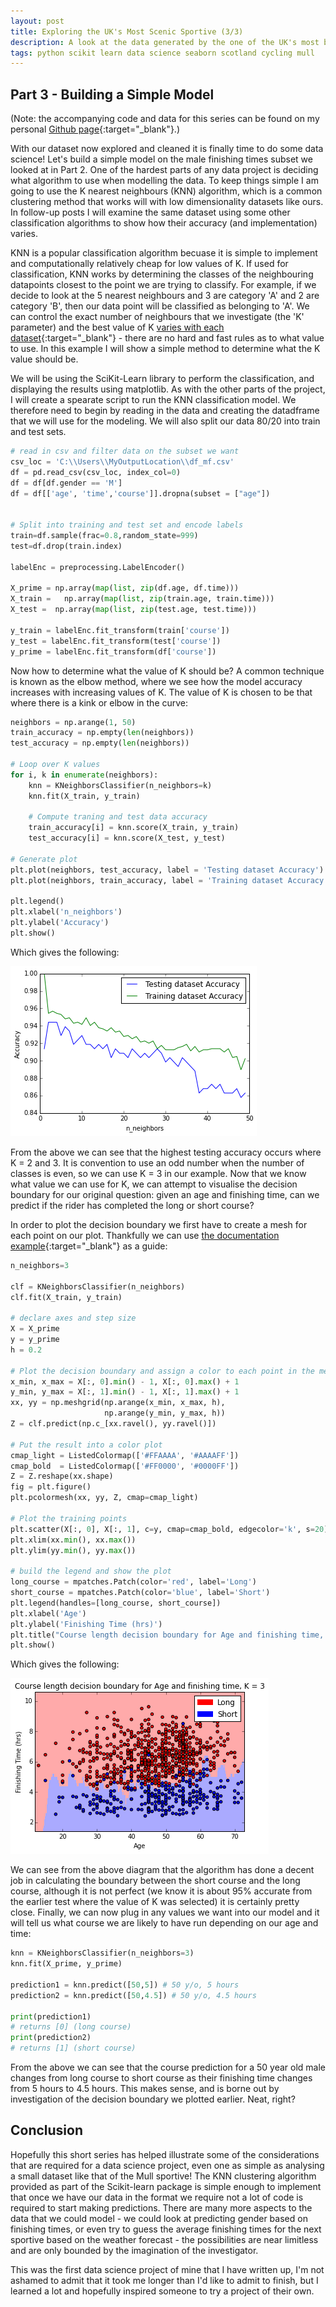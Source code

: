 ```yaml
---
layout: post
title: Exploring the UK's Most Scenic Sportive (3/3)
description: A look at the data generated by the one of the UK's most beautiful cycle events
tags: python scikit learn data science seaborn scotland cycling mull
---
```




## Part 3 - Building a Simple Model

(Note: the accompanying code and data for this series can be found on my personal [Github page](https://github.com/fddata/MullCycle){:target="_blank"}.)

With our dataset now explored and cleaned it is finally time to do some data science!  Let's build a simple model on the male finishing times subset we looked at in Part 2.
One of the hardest parts of any data project is deciding what algorithm to use when modelling the data. 
To keep things simple I am going to use the K nearest neighbours (KNN) algorithm, which is a common clustering method that works will with low dimensionality datasets like ours.
In follow-up posts I will examine the same dataset using some other classification algorithms to show how their accuracy (and implementation) varies.

KNN is a popular classification algorithm becuase it is simple to implement and computationally relatively cheap for low values of K.
If used for classification, KNN works by determining the classes of the neighbouring datapoints closest to the point we are trying to classify.
For example, if we decide to look at the 5 nearest neighbours and 3 are category 'A' and 2 are category 'B', then our data point will be classified as belonging to 'A'.
We can control the exact number of neighbours that we investigate (the 'K' parameter) and the best value of K  [varies with each dataset](https://www.datacamp.com/community/tutorials/k-nearest-neighbor-classification-scikit-learn#how-do-you-decide-the-number-of-neighbors-in-knn-){:target="_blank"} - there are no hard and fast rules as to what value to use.
In this example I will show a simple method to determine what the K value should be.

We will be using the SciKit-Learn library to perform the classification, and displaying the results using matplotlib.
As with the other parts of the project, I will create a spearate script to run the KNN classification model.  We therefore need to begin by reading in the data and creating the datadframe that we will use for the modeling.
We will also split our data 80/20 into train and test sets.

```python
# read in csv and filter data on the subset we want
csv_loc = 'C:\\Users\\MyOutputLocation\\df_mf.csv'
df = pd.read_csv(csv_loc, index_col=0)
df = df[df.gender == 'M'] 
df = df[['age', 'time','course']].dropna(subset = ["age"])


# Split into training and test set and encode labels
train=df.sample(frac=0.8,random_state=999) 
test=df.drop(train.index)
  
labelEnc = preprocessing.LabelEncoder()

X_prime = np.array(map(list, zip(df.age, df.time)))
X_train =   np.array(map(list, zip(train.age, train.time)))
X_test =  np.array(map(list, zip(test.age, test.time)))

y_train = labelEnc.fit_transform(train['course'])
y_test = labelEnc.fit_transform(test['course'])
y_prime = labelEnc.fit_transform(df['course'])
```

Now how to determine what the value of K should be?
A common technique is known as the elbow method, where we see how the model accuracy increases with increasing values of K.
The value of K is chosen to be that where there is a kink or elbow in the curve:

```python
neighbors = np.arange(1, 50) 
train_accuracy = np.empty(len(neighbors)) 
test_accuracy = np.empty(len(neighbors)) 
  
# Loop over K values 
for i, k in enumerate(neighbors): 
    knn = KNeighborsClassifier(n_neighbors=k) 
    knn.fit(X_train, y_train) 
      
    # Compute traning and test data accuracy 
    train_accuracy[i] = knn.score(X_train, y_train) 
    test_accuracy[i] = knn.score(X_test, y_test) 
  
# Generate plot 
plt.plot(neighbors, test_accuracy, label = 'Testing dataset Accuracy') 
plt.plot(neighbors, train_accuracy, label = 'Training dataset Accuracy') 
  
plt.legend() 
plt.xlabel('n_neighbors') 
plt.ylabel('Accuracy') 
plt.show() 
```

Which gives the following:

![Elbow test](../images/mull/knn_accuracy.png "Elbow test")

From the above we can see that the highest testing accuracy occurs where K = 2 and 3.
It is convention to use an odd number when the number of classes is even, so we can use K = 3 in our example.
Now that we know what value we can use for K, we can attempt to visualise the decision boundary for our original question: given an age and finishing time, can we predict if the rider has completed the long or short course?

In order to plot the decision boundary we first have to create a mesh for each point on our plot.
Thankfully we can use [the documentation example](https://scikit-learn.org/stable/auto_examples/neighbors/plot_classification.html#sphx-glr-auto-examples-neighbors-plot-classification-py){:target="_blank"} as a guide:

```python
n_neighbors=3

clf = KNeighborsClassifier(n_neighbors)
clf.fit(X_train, y_train)

# declare axes and step size
X = X_prime
y = y_prime
h = 0.2

# Plot the decision boundary and assign a color to each point in the mesh.
x_min, x_max = X[:, 0].min() - 1, X[:, 0].max() + 1
y_min, y_max = X[:, 1].min() - 1, X[:, 1].max() + 1
xx, yy = np.meshgrid(np.arange(x_min, x_max, h),
                     np.arange(y_min, y_max, h))
Z = clf.predict(np.c_[xx.ravel(), yy.ravel()])

# Put the result into a color plot
cmap_light = ListedColormap(['#FFAAAA', '#AAAAFF'])
cmap_bold  = ListedColormap(['#FF0000', '#0000FF'])
Z = Z.reshape(xx.shape)
fig = plt.figure()
plt.pcolormesh(xx, yy, Z, cmap=cmap_light)

# Plot the training points
plt.scatter(X[:, 0], X[:, 1], c=y, cmap=cmap_bold, edgecolor='k', s=20)   
plt.xlim(xx.min(), xx.max())
plt.ylim(yy.min(), yy.max())

# build the legend and show the plot
long_course = mpatches.Patch(color='red', label='Long')
short_course = mpatches.Patch(color='blue', label='Short')
plt.legend(handles=[long_course, short_course])
plt.xlabel('Age') 
plt.ylabel('Finishing Time (hrs)') 
plt.title("Course length decision boundary for Age and finishing time, K = %i" % (n_neighbors))
plt.show()
```
Which gives the following:

![Decision boundary](../images/mull/decision_boundary.png "Decision boundary")

We can see from the above diagram that the algorithm has done a decent job in calculating the boundary between the short course and the long course, although it is not perfect (we know it is about 95% accurate from the earlier test where the value of K was selected) it is certainly pretty close.
Finally, we can now plug in any values we want into our model and it will tell us what course we are likely to have run depending on our age and time:

```python
knn = KNeighborsClassifier(n_neighbors=3)    
knn.fit(X_prime, y_prime)

prediction1 = knn.predict([50,5]) # 50 y/o, 5 hours
prediction2 = knn.predict([50,4.5]) # 50 y/o, 4.5 hours

print(prediction1) 
# returns [0] (long course)
print(prediction2)
# returns [1] (short course)
```

From the above we can see that the course prediction for a 50 year old male changes from long course to short course as their finishing time changes from 5 hours to 4.5 hours.
This makes sense, and is borne out by investigation of the decision boundary we plotted earlier.  Neat, right?


## Conclusion

Hopefully this short series has helped illustrate some of the considerations that are required for a data science project, even one as simple as analysing a small dataset like that of the Mull sportive!
The KNN clustering algorithm provided as part of the Scikit-learn package is simple enough to implement that once we have our data in the format we require not a lot of code is required to start making predictions.
There are many more aspects to the data that we could model - we could look at predicting gender based on finishing times, or even try to guess the average finishing times for the next sportive based on the weather forecast - the possibilities are near limitless and are only bounded by the imagination of the investigator.

This was the first data science project of mine that I have written up, I'm not ashamed to admit that it took me longer than I'd like to admit to finish, but I learned a lot and hopefully inspired someone to try a project of their own.
